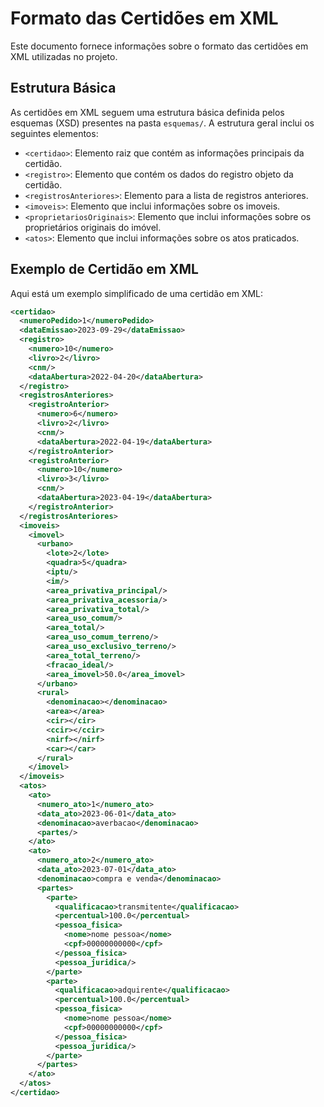 # Formato das Certidões em XML

Este documento fornece informações sobre o formato das certidões em XML utilizadas no projeto.

## Estrutura Básica

As certidões em XML seguem uma estrutura básica definida pelos esquemas (XSD) presentes na pasta `esquemas/`. A estrutura geral inclui os seguintes elementos:

- `<certidao>`: Elemento raiz que contém as informações principais da certidão.
- `<registro>`: Elemento que contém os dados do registro objeto da certidão.
- `<registrosAnteriores>`: Elemento para a lista de registros anteriores.
- `<imoveis>`: Elemento que inclui informações sobre os imoveis.
- `<proprietariosOriginais>`: Elemento que inclui informações sobre os proprietários originais do imóvel.
- `<atos>`: Elemento que inclui informações sobre os atos praticados.


## Exemplo de Certidão em XML

Aqui está um exemplo simplificado de uma certidão em XML:

```xml
<certidao>
  <numeroPedido>1</numeroPedido>
  <dataEmissao>2023-09-29</dataEmissao>
  <registro>
    <numero>10</numero>
    <livro>2</livro>
    <cnm/>
    <dataAbertura>2022-04-20</dataAbertura>
  </registro>
  <registrosAnteriores>
    <registroAnterior>
      <numero>6</numero>
      <livro>2</livro>
      <cnm/>
      <dataAbertura>2022-04-19</dataAbertura>
    </registroAnterior>
    <registroAnterior>
      <numero>10</numero>
      <livro>3</livro>
      <cnm/>
      <dataAbertura>2023-04-19</dataAbertura>
    </registroAnterior>
  </registrosAnteriores>
  <imoveis>
    <imovel>
      <urbano>
        <lote>2</lote>
        <quadra>5</quadra>
        <iptu/>
        <im/>
        <area_privativa_principal/>
        <area_privativa_acessoria/>
        <area_privativa_total/>
        <area_uso_comum/>
        <area_total/>
        <area_uso_comum_terreno/>
        <area_uso_exclusivo_terreno/>
        <area_total_terreno/>
        <fracao_ideal/>
        <area_imovel>50.0</area_imovel>
      </urbano>
      <rural>
        <denominacao></denominacao>
        <area></area>
        <cir></cir>
        <ccir></ccir>
        <nirf></nirf>
        <car></car>
      </rural>
    </imovel>
  </imoveis>
  <atos>
    <ato>
      <numero_ato>1</numero_ato>
      <data_ato>2023-06-01</data_ato>
      <denominacao>averbacao</denominacao>
      <partes/>
    </ato>
    <ato>
      <numero_ato>2</numero_ato>
      <data_ato>2023-07-01</data_ato>
      <denominacao>compra e venda</denominacao>
      <partes>
        <parte>
          <qualificacao>transmitente</qualificacao>
          <percentual>100.0</percentual>
          <pessoa_fisica>
            <nome>nome pessoa</nome>
            <cpf>00000000000</cpf>
          </pessoa_fisica>
          <pessoa_juridica/>
        </parte>
        <parte>
          <qualificacao>adquirente</qualificacao>
          <percentual>100.0</percentual>
          <pessoa_fisica>
            <nome>nome pessoa</nome>
            <cpf>00000000000</cpf>
          </pessoa_fisica>
          <pessoa_juridica/>
        </parte>
      </partes>
    </ato>  
  </atos>
</certidao>